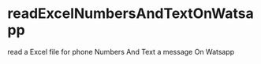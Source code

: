# readExcelNumbersAndTextOnWatsapp
read a Excel file for phone Numbers And Text a message On Watsapp
